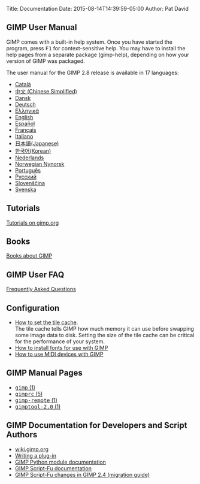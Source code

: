 Title: Documentation 
Date: 2015-08-14T14:39:59-05:00
Author: Pat David


## GIMP User Manual

GIMP comes with a built-in help system. Once you have started the program, press <kbd>F1</kbd> for context-sensitive help. You may have to install the help pages from a separate package (gimp-help), depending on how your version of GIMP was packaged.

The user manual for the GIMP 2.8 release is available in 17 languages:

*   [Català](http://docs.gimp.org/2.8/ca)
*   [中文 (Chinese Simplified)](http://docs.gimp.org/2.8/zh_CN)
*   [Dansk](http://docs.gimp.org/2.8/da)
*   [Deutsch](http://docs.gimp.org/2.8/de/)
*   [Ελληνικά](http://docs.gimp.org/2.8/el/)
*   [English](http://docs.gimp.org/2.8/en/)
*   [Español](http://docs.gimp.org/2.8/es/)
*   [Français](http://docs.gimp.org/2.8/fr/)
*   [Italiano](http://docs.gimp.org/2.8/it/)
*   [日本語(Japanese)](http://docs.gimp.org/2.8/ja/)
*   [한국어(Korean)](http://docs.gimp.org/2.8/ko/)
*   [Nederlands](http://docs.gimp.org/2.8/nl/)
*   [Norwegian Nynorsk](http://docs.gimp.org/2.8/nn/)
*   [Português](http://docs.gimp.org/2.8/pt_BR)
*   [Pусский](http://docs.gimp.org/2.8/ru/)
*   [Slovenščina](http://docs.gimp.org/2.8/sl)
*   [Svenska](http://docs.gimp.org/2.8/sv)

## Tutorials

[Tutorials on gimp.org](/tutorials/)

## Books

[Books about GIMP](/books/)

## GIMP User FAQ

[Frequently Asked Questions](userfaq.html)

## Configuration

*   [How to set the tile cache](/unix/howtos/tile_cache.html).  
     The tile cache tells GIMP how much memory it can use before swapping some image data to disk. Setting the size of the tile cache can be critical for the performance of your system.
*   [How to install fonts for use with GIMP](/unix/fonts.html)
*   [How to use MIDI devices with GIMP](/unix/howtos/gimp-midi.html)

## GIMP Manual Pages

*   [<tt>gimp</tt> (1)](/man/gimp.html)
*   [<tt>gimprc</tt> (5)](/man/gimprc.html)
*   [<tt>gimp-remote</tt> (1)](/man/gimp-remote.html)
*   [<tt>gimptool-2.0</tt> (1)](/man/gimptool.html)

## GIMP Documentation for Developers and Script Authors

*   [wiki.gimp.org](http://wiki.gimp.org/)
*   [Writing a plug-in](plug-in/plug-in.html)
*   [GIMP Python module documentation](python/index.html)
*   [GIMP Script-Fu documentation](scheme_plugin/)
*   [GIMP Script-Fu changes in GIMP 2.4 (migration guide)](script-fu-update.html)


